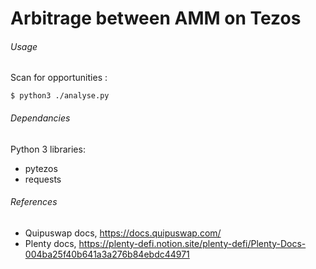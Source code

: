 # Arbitrage between AMM on Tezos

###### Usage

Scan for opportunities :

```
$ python3 ./analyse.py
```

###### Dependancies 

Python 3 libraries:
- pytezos
- requests

###### References

- Quipuswap docs, https://docs.quipuswap.com/
- Plenty docs, https://plenty-defi.notion.site/plenty-defi/Plenty-Docs-004ba25f40b641a3a276b84ebdc44971